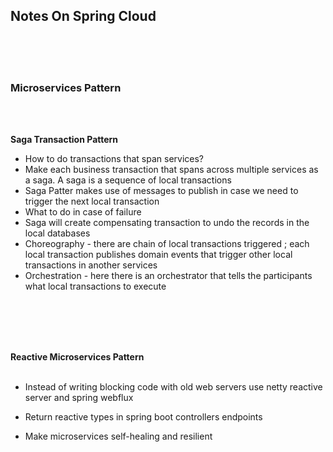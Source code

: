 ## Notes On Spring Cloud




<br><br><br>

### Microservices Pattern ###
<br><br>

**Saga Transaction Pattern**

* How to do transactions that span services?
* Make each business transaction that spans across multiple services as a saga. A saga is a sequence of local transactions
* Saga Patter makes use of messages to publish in case we need to trigger the next local transaction
* What to do in case of failure 
* Saga will create compensating transaction to undo the records in the local databases
* Choreography - there are chain of local transactions triggered ; each local transaction publishes domain events that trigger other local transactions in another services
* Orchestration - here there is an orchestrator that tells the participants what local transactions to execute
 
 <br><br><br><br>
 
 **Reactive Microservices Pattern**
 <br><br>
*  Instead of writing blocking code with old web servers use netty reactive server and spring webflux

*  Return reactive types in spring boot controllers endpoints

*  Make microservices self-healing and resilient
 
 
